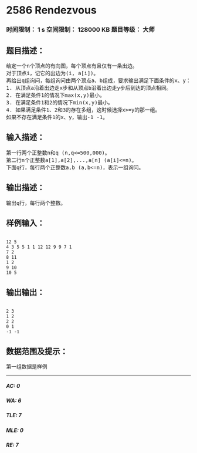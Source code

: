 # 2586 Rendezvous   
### 时间限制： 1 s     空间限制： 128000 KB     题目等级： 大师  
## 题目描述：  

<pre>
给定一个n个顶点的有向图，每个顶点有且仅有一条出边。  
对于顶点i，记它的出边为(i, a[i])。  
再给出q组询问，每组询问由两个顶点a、b组成，要求输出满足下面条件的x、y：  
1. 从顶点a沿着出边走x步和从顶点b沿着出边走y步后到达的顶点相同。  
2. 在满足条件1的情况下max(x,y)最小。  
3. 在满足条件1和2的情况下min(x,y)最小。  
4. 如果满足条件1、2和3的存在多组，这时候选择x>=y的那一组。  
如果不存在满足条件1的x、y，输出-1 -1。
</pre>
  
  
## 输入描述：  

<pre>
第一行两个正整数n和q (n,q<=500,000)。  
第二行n个正整数a[1],a[2],...,a[n] (a[i]<=n)。  
下面q行，每行两个正整数a,b (a,b<=n)，表示一组询问。
</pre>
  
  
## 输出描述：  

<pre>
输出q行，每行两个整数。
</pre>
  
  
## 样例输入：  

<pre><code>
12 5  
4 3 5 5 1 1 12 12 9 9 7 1  
7 2  
8 11  
1 2  
9 10  
10 5
</code></pre>
  
  
## 输出输出：  

<pre><code>
2 3  
1 2  
2 2  
0 1  
-1 -1
</code></pre>
  
  
## 数据范围及提示：  

<pre>
第一组数据是样例
</pre>
  
  
***  

##### AC: 0  
##### WA: 6  
##### TLE: 7  
##### MLE: 0  
##### RE: 7  
